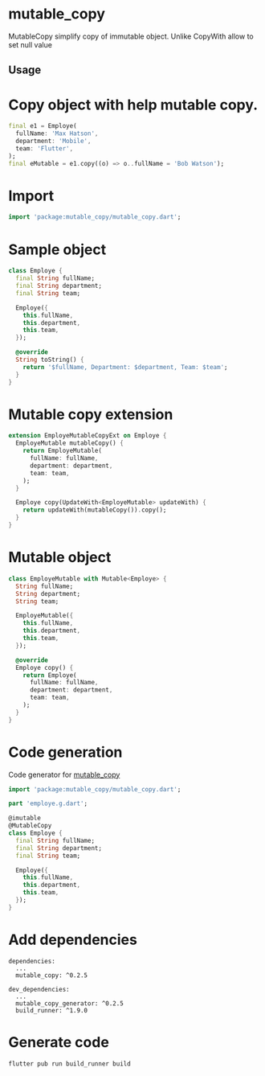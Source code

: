 # mutable_copy

MutableCopy simplify copy of immutable object. Unlike CopyWith allow to set null value

## Usage

# Copy object with help mutable copy.

```dart
final e1 = Employe(
  fullName: 'Max Hatson',
  department: 'Mobile',
  team: 'Flutter',
);
final eMutable = e1.copy((o) => o..fullName = 'Bob Watson');
```

# Import

```dart
import 'package:mutable_copy/mutable_copy.dart';
```

# Sample object
```dart
class Employe {
  final String fullName;
  final String department;
  final String team;

  Employe({
    this.fullName,
    this.department,
    this.team,
  });

  @override
  String toString() {
    return '$fullName, Department: $department, Team: $team';
  }
}
```

# Mutable copy extension

```dart
extension EmployeMutableCopyExt on Employe {
  EmployeMutable mutableCopy() {
    return EmployeMutable(
      fullName: fullName,
      department: department,
      team: team,
    );
  }

  Employe copy(UpdateWith<EmployeMutable> updateWith) {
    return updateWith(mutableCopy()).copy();
  }
}
```

# Mutable object

```dart
class EmployeMutable with Mutable<Employe> {
  String fullName;
  String department;
  String team;

  EmployeMutable({
    this.fullName,
    this.department,
    this.team,
  });

  @override
  Employe copy() {
    return Employe(
      fullName: fullName,
      department: department,
      team: team,
    );
  }
}
```

# Code generation
Code generator for [mutable_copy](https://pub.dev/packages/mutable_copy_generator/)

```dart
import 'package:mutable_copy/mutable_copy.dart';

part 'employe.g.dart';

@imutable
@MutableCopy
class Employe {
  final String fullName;
  final String department;
  final String team;

  Employe({
    this.fullName,
    this.department,
    this.team,
  });
}
```

# Add dependencies
```
dependencies:
  ...
  mutable_copy: ^0.2.5

dev_dependencies:
  ...
  mutable_copy_generator: ^0.2.5
  build_runner: ^1.9.0
```

# Generate code
```
flutter pub run build_runner build
```

